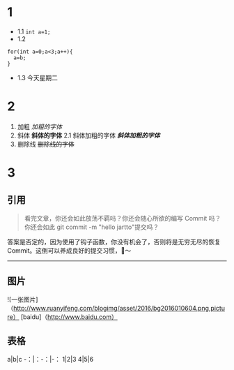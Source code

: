 # 1
+ 1.1
`int a=1;`
+ 1.2
```
for(int a=0;a<3;a++){
  a=b;
}
```
+ 1.3
今天星期二
# 2
1. 加粗
*加粗的字体*
2. 斜体
**斜体的字体**
   2.1 斜体加粗的字体
   ***斜体加粗的字体***
3. 删除线
~~删除线的字体~~
# 3
## 引用
>看完文章，你还会如此放荡不羁吗？你还会随心所欲的编写 Commit 吗？你还会如此 git commit -m "hello jartto"提交吗？

答案是否定的，因为使用了钩子函数，你没有机会了，否则将是无穷无尽的恢复 Commit。这倒可以养成良好的提交习惯，🙈～
***
## 图片
![一张图片]（http://www.ruanyifeng.com/blogimg/asset/2016/bg2016010604.png,picture）
[baidu]（http://www.baidu.com）
## 表格
a|b|c
-：|：-：|-：
1|2|3
4|5|6

